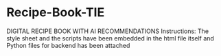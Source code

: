 # Recipe-Book-TIE
DIGITAL RECIPE BOOK WITH AI RECOMMENDATIONS
Instructions:
The style sheet and the scripts have been embedded in the html file itself and Python files for backend has been attached
